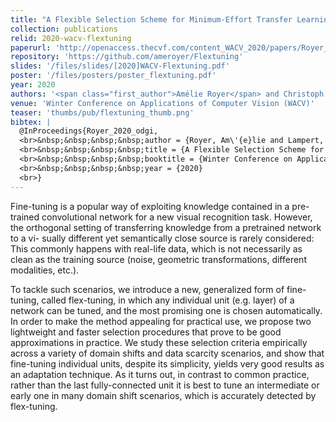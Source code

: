 ```yaml
---
title: "A Flexible Selection Scheme for Minimum-Effort Transfer Learning"
collection: publications
relid: 2020-wacv-flextuning
paperurl: 'http://openaccess.thecvf.com/content_WACV_2020/papers/Royer_A_Flexible_Selection_Scheme_for_Minimum-Effort_Transfer_Learning_WACV_2020_paper.pdf'
repository: 'https://github.com/ameroyer/Flextuning'
slides: '/files/slides/[2020]WACV-Flextuning.pdf'
poster: '/files/posters/poster_flextuning.pdf'
year: 2020
authors: '<span class="first_author">Amélie Royer</span> and Christoph Lampert'
venue: 'Winter Conference on Applications of Computer Vision (WACV)'
teaser: 'thumbs/pub/flextuning_thumb.png'
bibtex: |
  @InProceedings{Royer_2020_odgi,
  <br>&nbsp;&nbsp;&nbsp;&nbsp;author = {Royer, Am\'{e}lie and Lampert, Christoph H.},
  <br>&nbsp;&nbsp;&nbsp;&nbsp;title = {A Flexible Selection Scheme for Minimum-Effort Transfer Learning},
  <br>&nbsp;&nbsp;&nbsp;&nbsp;booktitle = {Winter Conference on Applications of Computer Vision (WACV)},
  <br>&nbsp;&nbsp;&nbsp;&nbsp;year = {2020}
  <br>}
---
```


Fine-tuning is a popular way of exploiting knowledge contained in a pre-trained convolutional network for a new visual recognition task. However, the orthogonal setting of transferring knowledge from a pretrained network to a vi- sually different yet semantically close source is rarely considered: This commonly happens with real-life data, which is not necessarily as clean as the training source (noise, geometric transformations, different modalities, etc.).

To tackle such scenarios, we introduce a new, generalized form of fine-tuning, called flex-tuning, in which any individual unit (e.g. layer) of a network can be tuned, and the most promising one is chosen automatically. In order to make the method appealing for practical use, we propose two lightweight and faster selection procedures that prove to be good approximations in practice. We study these selection criteria empirically across a variety of domain shifts and data scarcity scenarios, and show that fine-tuning individual units, despite its simplicity, yields very good results as an adaptation technique. As it turns out, in contrast to common practice, rather than the last fully-connected unit it is best to tune an intermediate or early one in many domain shift scenarios, which is accurately detected by flex-tuning.
